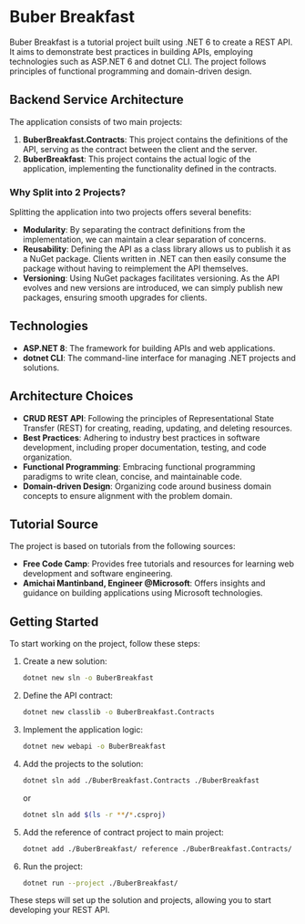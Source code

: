 # Buber Breakfast

Buber Breakfast is a tutorial project built using .NET 6 to create a REST API. It aims to demonstrate best practices in building APIs, employing technologies such as ASP.NET 6 and dotnet CLI. The project follows principles of functional programming and domain-driven design.

## Backend Service Architecture

The application consists of two main projects:

1. **BuberBreakfast.Contracts**: This project contains the definitions of the API, serving as the contract between the client and the server.
2. **BuberBreakfast**: This project contains the actual logic of the application, implementing the functionality defined in the contracts.

### Why Split into 2 Projects?

Splitting the application into two projects offers several benefits:

- **Modularity**: By separating the contract definitions from the implementation, we can maintain a clear separation of concerns.
- **Reusability**: Defining the API as a class library allows us to publish it as a NuGet package. Clients written in .NET can then easily consume the package without having to reimplement the API themselves.
- **Versioning**: Using NuGet packages facilitates versioning. As the API evolves and new versions are introduced, we can simply publish new packages, ensuring smooth upgrades for clients.

## Technologies

- **ASP.NET 8**: The framework for building APIs and web applications.
- **dotnet CLI**: The command-line interface for managing .NET projects and solutions.

## Architecture Choices

- **CRUD REST API**: Following the principles of Representational State Transfer (REST) for creating, reading, updating, and deleting resources.
- **Best Practices**: Adhering to industry best practices in software development, including proper documentation, testing, and code organization.
- **Functional Programming**: Embracing functional programming paradigms to write clean, concise, and maintainable code.
- **Domain-driven Design**: Organizing code around business domain concepts to ensure alignment with the problem domain.

## Tutorial Source

The project is based on tutorials from the following sources:

- **Free Code Camp**: Provides free tutorials and resources for learning web development and software engineering.
- **Amichai Mantinband, Engineer @Microsoft**: Offers insights and guidance on building applications using Microsoft technologies.

## Getting Started

To start working on the project, follow these steps:

1. Create a new solution:
   ```bash
   dotnet new sln -o BuberBreakfast
   ```

2. Define the API contract:
   ```bash
   dotnet new classlib -o BuberBreakfast.Contracts
   ```

3. Implement the application logic:
   ```bash
   dotnet new webapi -o BuberBreakfast
   ```

4. Add the projects to the solution:
   ```bash
   dotnet sln add ./BuberBreakfast.Contracts ./BuberBreakfast
   ```
   or
   ```bash
   dotnet sln add $(ls -r **/*.csproj)
   ```

5. Add the reference of contract project to main project:
   ```bash
   dotnet add ./BuberBreakfast/ reference ./BuberBreakfast.Contracts/
   ```

5. Run the project:
   ```bash
   dotnet run --project ./BuberBreakfast/
   ```

These steps will set up the solution and projects, allowing you to start developing your REST API.

